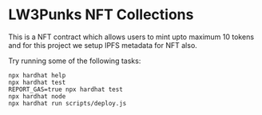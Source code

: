 # LW3Punks NFT Collections

This is a NFT contract which allows users to mint upto maximum 10 tokens and for 
this project we setup IPFS metadata for NFT also.

Try running some of the following tasks:

```shell
npx hardhat help
npx hardhat test
REPORT_GAS=true npx hardhat test
npx hardhat node
npx hardhat run scripts/deploy.js
```
